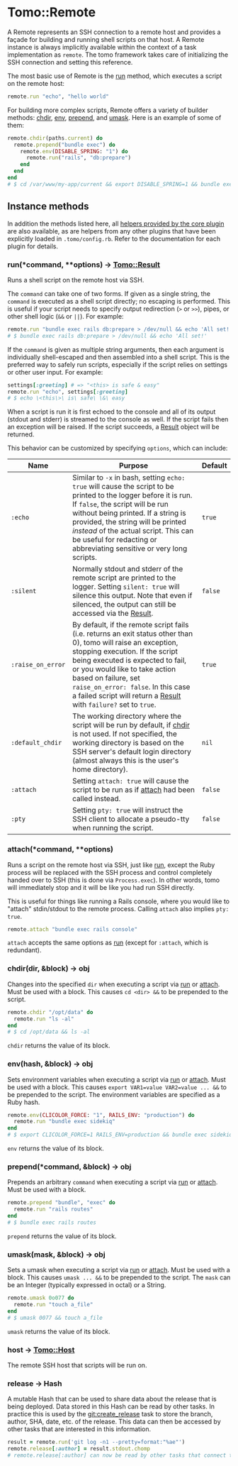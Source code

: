 # Tomo::Remote

A Remote represents an SSH connection to a remote host and provides a façade for building and running shell scripts on that host. A Remote instance is always implicitly available within the context of a task implementation as `remote`. The tomo framework takes care of initializing the SSH connection and setting this reference.

The most basic use of Remote is the [run][] method, which executes a script on the remote host:

```ruby
remote.run "echo", "hello world"
```

For building more complex scripts, Remote offers a variety of builder methods: [chdir](#chdirdir-block-obj), [env](#envhash-block-obj), [prepend](#prepend42command-block-obj), and [umask](#umaskmask-block-obj). Here is an example of some of them:

```ruby
remote.chdir(paths.current) do
  remote.prepend("bundle exec") do
    remote.env(DISABLE_SPRING: "1") do
      remote.run("rails", "db:prepare")
    end
  end
end
# $ cd /var/www/my-app/current && export DISABLE_SPRING=1 && bundle exec rails db:prepare
```

## Instance methods

In addition the methods listed here, all [helpers provided by the core plugin](../plugins/core.md#helpers) are also available, as are helpers from any other plugins that have been explicitly loaded in `.tomo/config.rb`. Refer to the documentation for each plugin for details.

### run(\*command, \*\*options) → [Tomo::Result](Result.md)

Runs a shell script on the remote host via SSH.

The `command` can take one of two forms. If given as a single string, the `command` is executed as a shell script directly; no escaping is performed. This is useful if your script needs to specify output redirection (`>` or `>>`), pipes, or other shell logic (`&&` or `||`). For example:

```ruby
remote.run "bundle exec rails db:prepare > /dev/null && echo 'All set!'"
# $ bundle exec rails db:prepare > /dev/null && echo 'All set!'
```

If the `command` is given as multiple string arguments, then each argument is individually shell-escaped and then assembled into a shell script. This is the preferred way to safely run scripts, especially if the script relies on settings or other user input. For example:

```ruby
settings[:greeting] # => "<this> is safe & easy"
remote.run "echo", settings[:greeting]
# $ echo \<this\>\ is\ safe\ \&\ easy
```

When a script is run it is first echoed to the console and all of its output (stdout and stderr) is streamed to the console as well. If the script fails then an exception will be raised. If the script succeeds, a [Result](Result.md) object will be returned.

This behavior can be customized by specifying `options`, which can include:

| Name              | Purpose                                                                                                                                                                                                                                                                                                                                                              | Default |
| ----------------- | -------------------------------------------------------------------------------------------------------------------------------------------------------------------------------------------------------------------------------------------------------------------------------------------------------------------------------------------------------------------- | ------- |
| `:echo`           | Similar to `-x` in bash, setting `echo: true` will cause the script to be printed to the logger before it is run. If `false`, the script will be run without being printed. If a string is provided, the string will be printed _instead_ of the actual script. This can be useful for redacting or abbreviating sensitive or very long scripts.                     | `true`  |
| `:silent`         | Normally stdout and stderr of the remote script are printed to the logger. Setting `silent: true` will silence this output. Note that even if silenced, the output can still be accessed via the [Result](Result.md).                                                                                                                                                | `false` |
| `:raise_on_error` | By default, if the remote script fails (i.e. returns an exit status other than 0), tomo will raise an exception, stopping execution. If the script being executed is expected to fail, or you would like to take action based on failure, set `raise_on_error: false`. In this case a failed script will return a [Result](Result.md) with `failure?` set to `true`. | `true`  |
| `:default_chdir`  | The working directory where the script will be run by default, if [chdir](#chdirdir-block-obj) is not used. If not specified, the working directory is based on the SSH server's default login directory (almost always this is the user's home directory).                                                                                                          | `nil`   |
| `:attach`         | Setting `attach: true` will cause the script to be run as if [attach][] had been called instead.                                                                                                                                                                                                                                                                     | `false` |
| `:pty`            | Setting `pty: true` will instruct the SSH client to allocate a pseudo-tty when running the script.                                                                                                                                                                                                                                                                   | `false` |

### attach(\*command, \*\*options)

Runs a script on the remote host via SSH, just like [run][], except the Ruby process will be replaced with the SSH process and control completely handed over to SSH (this is done via `Process.exec`). In other words, tomo will immediately stop and it will be like you had run SSH directly.

This is useful for things like running a Rails console, where you would like to "attach" stdin/stdout to the remote process. Calling `attach` also implies `pty: true`.

```ruby
remote.attach "bundle exec rails console"
```

`attach` accepts the same options as [run][] (except for `:attach`, which is redundant).

### chdir(dir, &block) → obj

Changes into the specified `dir` when executing a script via [run][] or [attach][]. Must be used with a block. This causes `cd <dir> &&` to be prepended to the script.

```ruby
remote.chdir "/opt/data" do
  remote.run "ls -al"
end
# $ cd /opt/data && ls -al
```

`chdir` returns the value of its block.

### env(hash, &block) → obj

Sets environment variables when executing a script via [run][] or [attach][]. Must be used with a block. This causes `export VAR1=value VAR2=value ... &&` to be prepended to the script. The environment variables are specified as a Ruby hash.

```ruby
remote.env(CLICOLOR_FORCE: "1", RAILS_ENV: "production") do
  remote.run "bundle exec sidekiq"
end
# $ export CLICOLOR_FORCE=1 RAILS_ENV=production && bundle exec sidekiq
```

`env` returns the value of its block.

### prepend(\*command, &block) → obj

Prepends an arbitrary `command` when executing a script via [run][] or [attach][]. Must be used with a block.

```ruby
remote.prepend "bundle", "exec" do
  remote.run "rails routes"
end
# $ bundle exec rails routes
```

`prepend` returns the value of its block.

### umask(mask, &block) → obj

Sets a umask when executing a script via [run][] or [attach][]. Must be used with a block. This causes `umask ... &&` to be prepended to the script. The `mask` can be an Integer (typically expressed in octal) or a String.

```ruby
remote.umask 0o077 do
  remote.run "touch a_file"
end
# $ umask 0077 && touch a_file
```

`umask` returns the value of its block.

### host → [Tomo::Host](Host.md)

The remote SSH host that scripts will be run on.

### release → Hash

A mutable Hash that can be used to share data about the release that is being deployed. Data stored in this Hash can be read by other tasks. In practice this is used by the [git:create_release](../plugins/git.md#gitcreate_release) task to store the branch, author, SHA, date, etc. of the release. This data can then be accessed by other tasks that are interested in this information.

```ruby
result = remote.run('git log -n1 --pretty=format:"%ae"')
remote.release[:author] = result.stdout.chomp
# remote.release[:author] can now be read by other tasks that connect to this host
```

[attach]: #attach42command-4242options
[run]: #run42command-4242options-tomoresult
